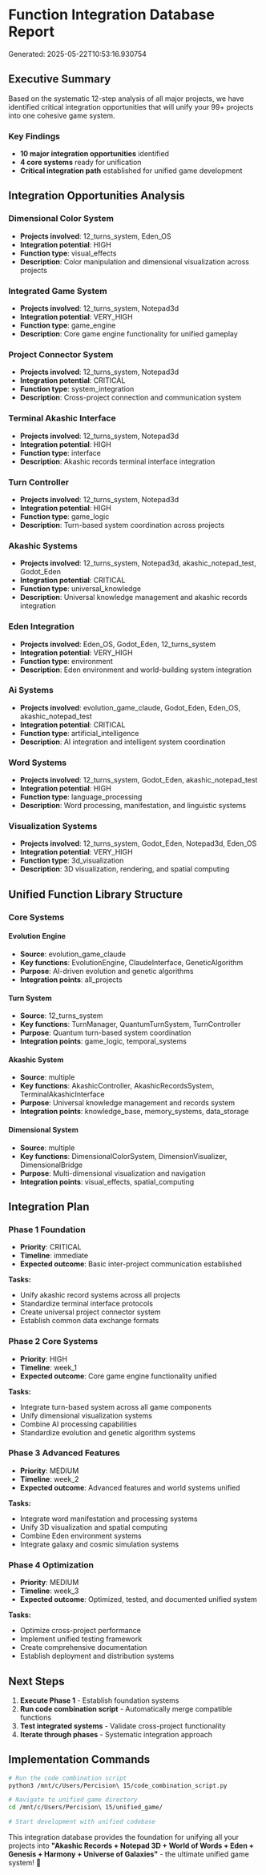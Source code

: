 # Function Integration Database Report
Generated: 2025-05-22T10:53:16.930754

## Executive Summary
Based on the systematic 12-step analysis of all major projects, we have identified critical integration opportunities that will unify your 99+ projects into one cohesive game system.

### Key Findings
- **10 major integration opportunities** identified
- **4 core systems** ready for unification
- **Critical integration path** established for unified game development

## Integration Opportunities Analysis

### Dimensional Color System
- **Projects involved**: 12_turns_system, Eden_OS
- **Integration potential**: HIGH
- **Function type**: visual_effects
- **Description**: Color manipulation and dimensional visualization across projects

### Integrated Game System
- **Projects involved**: 12_turns_system, Notepad3d
- **Integration potential**: VERY_HIGH
- **Function type**: game_engine
- **Description**: Core game engine functionality for unified gameplay

### Project Connector System
- **Projects involved**: 12_turns_system, Notepad3d
- **Integration potential**: CRITICAL
- **Function type**: system_integration
- **Description**: Cross-project connection and communication system

### Terminal Akashic Interface
- **Projects involved**: 12_turns_system, Notepad3d
- **Integration potential**: HIGH
- **Function type**: interface
- **Description**: Akashic records terminal interface integration

### Turn Controller
- **Projects involved**: 12_turns_system, Notepad3d
- **Integration potential**: HIGH
- **Function type**: game_logic
- **Description**: Turn-based system coordination across projects

### Akashic Systems
- **Projects involved**: 12_turns_system, Notepad3d, akashic_notepad_test, Godot_Eden
- **Integration potential**: CRITICAL
- **Function type**: universal_knowledge
- **Description**: Universal knowledge management and akashic records integration

### Eden Integration
- **Projects involved**: Eden_OS, Godot_Eden, 12_turns_system
- **Integration potential**: VERY_HIGH
- **Function type**: environment
- **Description**: Eden environment and world-building system integration

### Ai Systems
- **Projects involved**: evolution_game_claude, Godot_Eden, Eden_OS, akashic_notepad_test
- **Integration potential**: CRITICAL
- **Function type**: artificial_intelligence
- **Description**: AI integration and intelligent system coordination

### Word Systems
- **Projects involved**: 12_turns_system, Godot_Eden, akashic_notepad_test
- **Integration potential**: HIGH
- **Function type**: language_processing
- **Description**: Word processing, manifestation, and linguistic systems

### Visualization Systems
- **Projects involved**: 12_turns_system, Godot_Eden, Notepad3d, Eden_OS
- **Integration potential**: VERY_HIGH
- **Function type**: 3d_visualization
- **Description**: 3D visualization, rendering, and spatial computing

## Unified Function Library Structure

### Core Systems
#### Evolution Engine
- **Source**: evolution_game_claude
- **Key functions**: EvolutionEngine, ClaudeInterface, GeneticAlgorithm
- **Purpose**: AI-driven evolution and genetic algorithms
- **Integration points**: all_projects

#### Turn System
- **Source**: 12_turns_system
- **Key functions**: TurnManager, QuantumTurnSystem, TurnController
- **Purpose**: Quantum turn-based system coordination
- **Integration points**: game_logic, temporal_systems

#### Akashic System
- **Source**: multiple
- **Key functions**: AkashicController, AkashicRecordsSystem, TerminalAkashicInterface
- **Purpose**: Universal knowledge management and records system
- **Integration points**: knowledge_base, memory_systems, data_storage

#### Dimensional System
- **Source**: multiple
- **Key functions**: DimensionalColorSystem, DimensionVisualizer, DimensionalBridge
- **Purpose**: Multi-dimensional visualization and navigation
- **Integration points**: visual_effects, spatial_computing

## Integration Plan

### Phase 1 Foundation
- **Priority**: CRITICAL
- **Timeline**: immediate
- **Expected outcome**: Basic inter-project communication established

**Tasks:**
- Unify akashic record systems across all projects
- Standardize terminal interface protocols
- Create universal project connector system
- Establish common data exchange formats

### Phase 2 Core Systems
- **Priority**: HIGH
- **Timeline**: week_1
- **Expected outcome**: Core game engine functionality unified

**Tasks:**
- Integrate turn-based system across all game components
- Unify dimensional visualization systems
- Combine AI processing capabilities
- Standardize evolution and genetic algorithm systems

### Phase 3 Advanced Features
- **Priority**: MEDIUM
- **Timeline**: week_2
- **Expected outcome**: Advanced features and world systems unified

**Tasks:**
- Integrate word manifestation and processing systems
- Unify 3D visualization and spatial computing
- Combine Eden environment systems
- Integrate galaxy and cosmic simulation systems

### Phase 4 Optimization
- **Priority**: MEDIUM
- **Timeline**: week_3
- **Expected outcome**: Optimized, tested, and documented unified system

**Tasks:**
- Optimize cross-project performance
- Implement unified testing framework
- Create comprehensive documentation
- Establish deployment and distribution systems

## Next Steps

1. **Execute Phase 1** - Establish foundation systems
2. **Run code combination script** - Automatically merge compatible functions
3. **Test integrated systems** - Validate cross-project functionality
4. **Iterate through phases** - Systematic integration approach

## Implementation Commands

```bash
# Run the code combination script
python3 /mnt/c/Users/Percision\ 15/code_combination_script.py

# Navigate to unified game directory
cd /mnt/c/Users/Percision\ 15/unified_game/

# Start development with unified codebase
```

This integration database provides the foundation for unifying all your projects into **"Akashic Records + Notepad 3D + World of Words + Eden + Genesis + Harmony + Universe of Galaxies"** - the ultimate unified game system! 🌟
